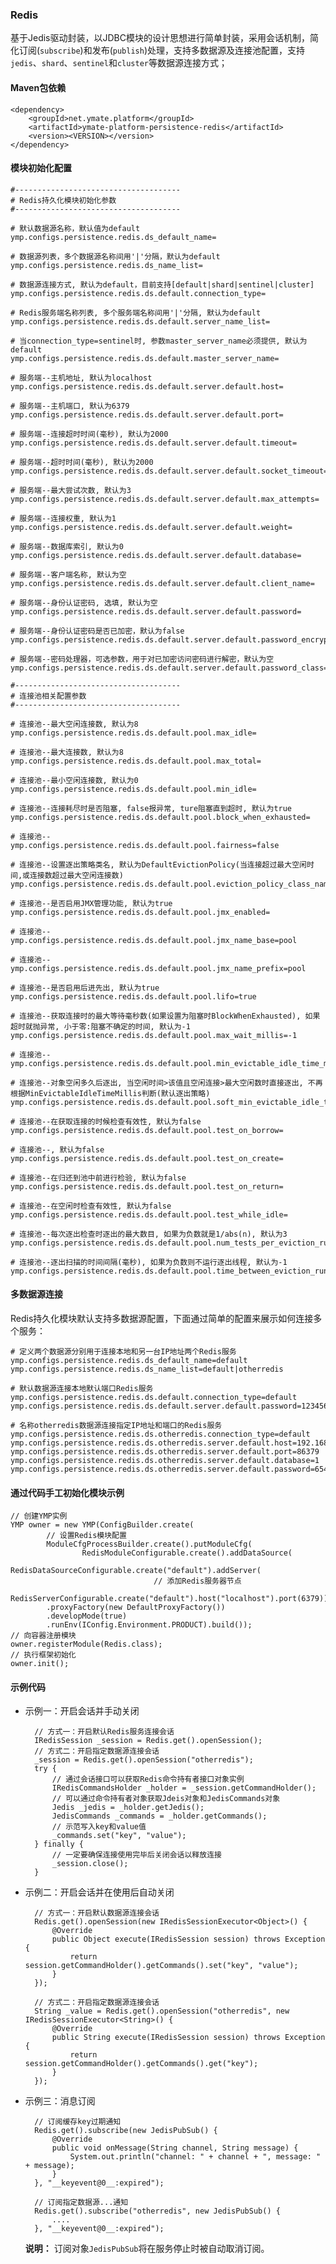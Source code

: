 ### Redis

基于Jedis驱动封装，以JDBC模块的设计思想进行简单封装，采用会话机制，简化订阅(`subscribe`)和发布(`publish`)处理，支持多数据源及连接池配置，支持`jedis`、`shard`、`sentinel`和`cluster`等数据源连接方式；

#### Maven包依赖

    <dependency>
        <groupId>net.ymate.platform</groupId>
        <artifactId>ymate-platform-persistence-redis</artifactId>
        <version><VERSION></version>
    </dependency>

#### 模块初始化配置

    #-------------------------------------
    # Redis持久化模块初始化参数
    #-------------------------------------

    # 默认数据源名称，默认值为default
    ymp.configs.persistence.redis.ds_default_name=

    # 数据源列表，多个数据源名称间用'|'分隔，默认为default
    ymp.configs.persistence.redis.ds_name_list=

    # 数据源连接方式, 默认为default，目前支持[default|shard|sentinel|cluster]
    ymp.configs.persistence.redis.ds.default.connection_type=

    # Redis服务端名称列表, 多个服务端名称间用'|'分隔, 默认为default
    ymp.configs.persistence.redis.ds.default.server_name_list=

    # 当connection_type=sentinel时, 参数master_server_name必须提供, 默认为default
    ymp.configs.persistence.redis.ds.default.master_server_name=

    # 服务端--主机地址, 默认为localhost
    ymp.configs.persistence.redis.ds.default.server.default.host=

    # 服务端--主机端口, 默认为6379
    ymp.configs.persistence.redis.ds.default.server.default.port=

    # 服务端--连接超时时间(毫秒), 默认为2000
    ymp.configs.persistence.redis.ds.default.server.default.timeout=

    # 服务端--超时时间(毫秒), 默认为2000
    ymp.configs.persistence.redis.ds.default.server.default.socket_timeout=

    # 服务端--最大尝试次数, 默认为3
    ymp.configs.persistence.redis.ds.default.server.default.max_attempts=

    # 服务端--连接权重, 默认为1
    ymp.configs.persistence.redis.ds.default.server.default.weight=

    # 服务端--数据库索引, 默认为0
    ymp.configs.persistence.redis.ds.default.server.default.database=

    # 服务端--客户端名称, 默认为空
    ymp.configs.persistence.redis.ds.default.server.default.client_name=

    # 服务端--身份认证密码, 选填, 默认为空
    ymp.configs.persistence.redis.ds.default.server.default.password=

    # 服务端--身份认证密码是否已加密，默认为false
    ymp.configs.persistence.redis.ds.default.server.default.password_encrypted=

    # 服务端--密码处理器，可选参数，用于对已加密访问密码进行解密，默认为空
    ymp.configs.persistence.redis.ds.default.server.default.password_class=

    #-------------------------------------
    # 连接池相关配置参数
    #-------------------------------------

    # 连接池--最大空闲连接数, 默认为8
    ymp.configs.persistence.redis.ds.default.pool.max_idle=

    # 连接池--最大连接数, 默认为8
    ymp.configs.persistence.redis.ds.default.pool.max_total=

    # 连接池--最小空闲连接数, 默认为0
    ymp.configs.persistence.redis.ds.default.pool.min_idle=

    # 连接池--连接耗尽时是否阻塞, false报异常, ture阻塞直到超时, 默认为true
    ymp.configs.persistence.redis.ds.default.pool.block_when_exhausted=

    # 连接池--
    ymp.configs.persistence.redis.ds.default.pool.fairness=false

    # 连接池--设置逐出策略类名, 默认为DefaultEvictionPolicy(当连接超过最大空闲时间,或连接数超过最大空闲连接数)
    ymp.configs.persistence.redis.ds.default.pool.eviction_policy_class_name=

    # 连接池--是否启用JMX管理功能, 默认为true
    ymp.configs.persistence.redis.ds.default.pool.jmx_enabled=

    # 连接池--
    ymp.configs.persistence.redis.ds.default.pool.jmx_name_base=pool

    # 连接池--
    ymp.configs.persistence.redis.ds.default.pool.jmx_name_prefix=pool

    # 连接池--是否启用后进先出, 默认为true
    ymp.configs.persistence.redis.ds.default.pool.lifo=true

    # 连接池--获取连接时的最大等待毫秒数(如果设置为阻塞时BlockWhenExhausted), 如果超时就抛异常, 小于零:阻塞不确定的时间, 默认为-1
    ymp.configs.persistence.redis.ds.default.pool.max_wait_millis=-1

    # 连接池--
    ymp.configs.persistence.redis.ds.default.pool.min_evictable_idle_time_millis=

    # 连接池--对象空闲多久后逐出, 当空闲时间>该值且空闲连接>最大空闲数时直接逐出, 不再根据MinEvictableIdleTimeMillis判断(默认逐出策略)
    ymp.configs.persistence.redis.ds.default.pool.soft_min_evictable_idle_time_millis=

    # 连接池--在获取连接的时候检查有效性, 默认为false
    ymp.configs.persistence.redis.ds.default.pool.test_on_borrow=

    # 连接池--, 默认为false
    ymp.configs.persistence.redis.ds.default.pool.test_on_create=

    # 连接池--在归还到池中前进行检验, 默认为false
    ymp.configs.persistence.redis.ds.default.pool.test_on_return=

    # 连接池--在空闲时检查有效性, 默认为false
    ymp.configs.persistence.redis.ds.default.pool.test_while_idle=

    # 连接池--每次逐出检查时逐出的最大数目, 如果为负数就是1/abs(n), 默认为3
    ymp.configs.persistence.redis.ds.default.pool.num_tests_per_eviction_run=

    # 连接池--逐出扫描的时间间隔(毫秒), 如果为负数则不运行逐出线程, 默认为-1
    ymp.configs.persistence.redis.ds.default.pool.time_between_eviction_runs_millis=

#### 多数据源连接

Redis持久化模块默认支持多数据源配置，下面通过简单的配置来展示如何连接多个服务：

	# 定义两个数据源分别用于连接本地和另一台IP地址两个Redis服务
    ymp.configs.persistence.redis.ds_default_name=default
    ymp.configs.persistence.redis.ds_name_list=default|otherredis

    # 默认数据源连接本地默认端口Redis服务
    ymp.configs.persistence.redis.ds.default.connection_type=default
    ymp.configs.persistence.redis.ds.default.server.default.password=123456

	# 名称otherredis数据源连接指定IP地址和端口的Redis服务
    ymp.configs.persistence.redis.ds.otherredis.connection_type=default
    ymp.configs.persistence.redis.ds.otherredis.server.default.host=192.168.10.110
    ymp.configs.persistence.redis.ds.otherredis.server.default.port=86379
    ymp.configs.persistence.redis.ds.otherredis.server.default.database=1
    ymp.configs.persistence.redis.ds.otherredis.server.default.password=654321

#### 通过代码手工初始化模块示例

    // 创建YMP实例
    YMP owner = new YMP(ConfigBuilder.create(
            // 设置Redis模块配置
            ModuleCfgProcessBuilder.create().putModuleCfg(
                    RedisModuleConfigurable.create().addDataSource(
                            RedisDataSourceConfigurable.create("default").addServer(
                                    // 添加Redis服务器节点
                                    RedisServerConfigurable.create("default").host("localhost").port(6379)))).build())
            .proxyFactory(new DefaultProxyFactory())
            .developMode(true)
            .runEnv(IConfig.Environment.PRODUCT).build());
    // 向容器注册模块
    owner.registerModule(Redis.class);
    // 执行框架初始化
    owner.init();

#### 示例代码

- 示例一：开启会话并手动关闭

        // 方式一：开启默认Redis服务连接会话
        IRedisSession _session = Redis.get().openSession();
        // 方式二：开启指定数据源连接会话
        _session = Redis.get().openSession("otherredis");
        try {
            // 通过会话接口可以获取Redis命令持有者接口对象实例
            IRedisCommandsHolder _holder = _session.getCommandHolder();
            // 可以通过命令持有者对象获取Jdeis对象和JedisCommands对象
            Jedis _jedis = _holder.getJedis();
            JedisCommands _commands = _holder.getCommands();
            // 示范写入key和value值
            _commands.set("key", "value");
        } finally {
            // 一定要确保连接使用完毕后关闭会话以释放连接
            _session.close();
        }

- 示例二：开启会话并在使用后自动关闭

        // 方式一：开启默认数据源连接会话
        Redis.get().openSession(new IRedisSessionExecutor<Object>() {
            @Override
            public Object execute(IRedisSession session) throws Exception {
                return session.getCommandHolder().getCommands().set("key", "value");
            }
        });

        // 方式二：开启指定数据源连接会话
        String _value = Redis.get().openSession("otherredis", new IRedisSessionExecutor<String>() {
            @Override
            public String execute(IRedisSession session) throws Exception {
                return session.getCommandHolder().getCommands().get("key");
            }
        });

- 示例三：消息订阅

        // 订阅缓存key过期通知
        Redis.get().subscribe(new JedisPubSub() {
            @Override
            public void onMessage(String channel, String message) {
                System.out.println("channel: " + channel + ", message: " + message);
            }
        }, "__keyevent@0__:expired");

        // 订阅指定数据源...通知
        Redis.get().subscribe("otherredis", new JedisPubSub() {
            ....
        }, "__keyevent@0__:expired");

    **说明：** 订阅对象`JedisPubSub`将在服务停止时被自动取消订阅。